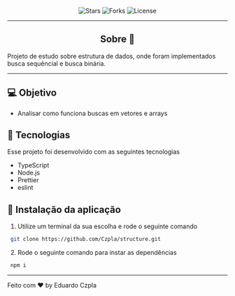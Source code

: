 <p align="center">
  <img src="https://img.shields.io/github/stars/Czpla/structure?label=stars&message=MIT&color=000000&labelColor=0c6dff" alt="Stars">
  <img src="https://img.shields.io/github/forks/Czpla/structure?label=forks&message=MIT&color=000000&labelColor=0c6dff" alt="Forks">     
  <img  src="https://img.shields.io/static/v1?label=license&message=MIT&color=000000&labelColor=0c6dff" alt="License">
</p>

---

<h2 align="center">Sobre 📖</h2>

Projeto de estudo sobre estrutura de dados, onde foram implementados busca sequêncial e busca binária.

---

## 💻 Objetivo

-   Analisar como funciona buscas em vetores e arrays

## 🚀 Tecnologias

Esse projeto foi desenvolvido com as seguintes tecnologias

-   TypeScript
-   Node.js
-   Prettier
-   eslint

## 🎯 Instalação da aplicação

1.  Utilize um terminal da sua escolha e rode o seguinte comando

```bash
 git clone https://github.com/Czpla/structure.git
```

2. Rode o seguinte comando para instar as dependências

```bash
 npm i
```

---

Feito com ♥ by Eduardo Czpla
